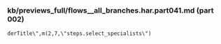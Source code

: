 ### kb/previews_full/flows__all_branches.har.part041.md (part 002)

```md
derTitle\",m(2,7,\"steps.select_specialists\")
```

```

